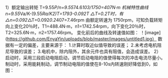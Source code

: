 1）额定输出转矩 T=9.55*P/n=9.55*74.6*103/1750=407N·m
机械特性曲线 n=9.55*Va/K-(9.55*Ra/K2)*T=1793-0.092*T
△T=0.2T时，有△n=0.092*△T=0.092*0.2*407=7.46rpm
由额定转速为 1750rpm，可知负载转矩向上变化20％时，T1=488.4N·m，n1=1742.54rpm，向下变化20％时，T2=325.6N·m，n2=1757.46rpm。
变化前后的曲线及转速值如图：
！[image](https://github.com/EnyaYin/uploads/blob/master/images/untitled1.jpg）
数据有一定的偏差，主要来源于：
1.计算时取近似值导致的误差；
2.未考虑电机阻尼导致的误差；
3.电机中，除内阻外，其余元件也具有阻值，会造成误差。
2）启动时，采用三段启动电阻启动，调节启动电阻的值使得每次的冲击电流尽量小。制动时，采用能耗制动，调节制动电阻的值使在8-10s内转速刚好降低到0，如图：

